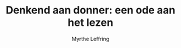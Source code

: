 ---
title: "Denkend aan donner: een ode aan het lezen"
author: "Myrthe Leffring"
isbn: ""
isbn13: "978908288324"
rating: "4"
publisher: "Donner"
pages: "256"
publishYear: "2019"
read: "2020"
goodreads_id: "48588882"
---